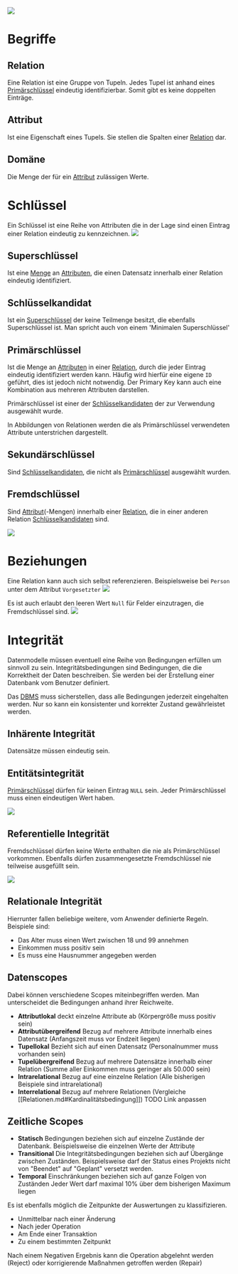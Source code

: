 ![](Relationen.png)
# Begriffe
## Relation
Eine Relation ist eine Gruppe von Tupeln. Jedes Tupel ist anhand eines [Primärschlüssel](#Primärschlüssel) eindeutig identifizierbar. Somit gibt es keine doppelten Einträge.

## Attribut
Ist eine Eigenschaft eines Tupels. Sie stellen die Spalten einer [Relation](#Relation) dar.

## Domäne
Die Menge der für ein [Attribut](#Attribut) zulässigen Werte.


# Schlüssel
Ein Schlüssel ist eine Reihe von Attributen die in der Lage sind einen Eintrag einer Relation eindeutig zu kennzeichnen.
![](Keys.png)

## Superschlüssel
Ist eine [Menge](Intervalle%20und%20Mengen.md#Mengen) an [Attributen](#Attribut), die einen Datensatz innerhalb einer Relation eindeutig identifiziert.

## Schlüsselkandidat
Ist ein [Superschlüssel](#Superschlüssel) der keine Teilmenge besitzt, die ebenfalls Superschlüssel ist. 
Man spricht auch von einem 'Minimalen Superschlüssel'

## Primärschlüssel
Ist die Menge an [Attributen](#Attribut) in einer [Relation](#Relation), durch die jeder Eintrag eindeutig identifiziert werden kann. Häufig wird hierfür eine eigene `ID` geführt, dies ist jedoch nicht notwendig. Der Primary Key kann auch eine Kombination aus mehreren Attributen darstellen.

Primärschlüssel ist einer der [Schlüsselkandidaten](#Schlüsselkandidat) der zur Verwendung ausgewählt wurde.

In Abbildungen von Relationen werden die als Primärschlüssel verwendeten Attribute unterstrichen dargestellt.

## Sekundärschlüssel
Sind [Schlüsselkandidaten](#Schlüsselkandidat), die nicht als [Primärschlüssel](#Primärschlüssel) ausgewählt wurden.

## Fremdschlüssel
Sind [Attribut](#Attribut)(-Mengen) innerhalb einer [Relation](Relationen.md#Relation), die in einer anderen Relation [Schlüsselkandidaten](#Schlüsselkandidat) sind.

![](ForeignKeys.png)

# Beziehungen
Eine Relation kann auch sich selbst referenzieren. Beispielsweise bei `Person` unter dem Attribut `Vorgesetzter` 
![](SelfReference.png)

Es ist auch erlaubt den leeren Wert `Null` für Felder einzutragen, die Fremdschlüssel sind.
![](EmptyForeignKey.png)

# Integrität
Datenmodelle müssen eventuell eine Reihe von Bedingungen erfüllen um sinnvoll zu sein.
Integritätsbedingungen sind Bedingungen, die die Korrektheit der Daten beschreiben. Sie werden bei der Erstellung einer Datenbank vom Benutzer definiert.

Das [DBMS](Grundlagen.md#DBMS) muss sicherstellen, dass alle Bedingungen jederzeit eingehalten werden. Nur so kann ein konsistenter und korrekter Zustand gewährleistet werden.

## Inhärente Integrität
Datensätze müssen eindeutig sein.

## Entitätsintegrität
[Primärschlüssel](#Primärschlüssel) dürfen für keinen Eintrag `NULL` sein. Jeder Primärschlüssel muss einen eindeutigen Wert haben.

![](EntityIntegrity.png)

## Referentielle Integrität
Fremdschlüssel dürfen keine Werte enthalten die nie als Primärschlüssel vorkommen.
Ebenfalls dürfen zusammengesetzte Fremdschlüssel nie teilweise ausgefüllt sein.

![](RelationalIntegrity.png)


## Relationale Integrität
Hierrunter fallen beliebige weitere, vom Anwender definierte Regeln.
Beispiele sind:
- Das Alter muss einen Wert zwischen 18 und 99 annehmen
- Einkommen muss positiv sein
- Es muss eine Hausnummer angegeben werden

## Datenscopes
Dabei können verschiedene Scopes miteinbegriffen werden. Man unterscheidet die Bedingungen anhand ihrer Reichweite.
- **Attributlokal** deckt einzelne Attribute ab (Körpergröße muss positiv sein)
- **Attributübergreifend** Bezug auf mehrere Attribute innerhalb eines Datensatz (Anfangszeit muss vor Endzeit liegen)
- **Tupellokal** Bezieht sich auf einen Datensatz (Personalnummer muss vorhanden sein)
- **Tupelübergreifend** Bezug auf mehrere Datensätze innerhalb einer Relation (Summe aller Einkommen muss geringer als 50.000 sein)
- **Intrarelational** Bezug auf eine einzelne Relation (Alle bisherigen Beispiele sind intrarelational)
- **Interrelational** Bezug auf mehrere Relationen (Vergleiche [[Relationen.md#Kardinalitätsbedingung]]) TODO Link anpassen


## Zeitliche Scopes

- **Statisch**
  Bedingungen beziehen sich auf einzelne Zustände der Datenbank.
  Beispielsweise die einzelnen Werte der Attribute
- **Transitional** Die Integritätsbedingungen beziehen sich auf Übergänge zwischen Zuständen.
  Beispielsweise darf der Status eines Projekts nicht von "Beendet" auf "Geplant" versetzt werden. 
- **Temporal** Einschränkungen beziehen sich auf ganze Folgen von Zuständen
  Jeder Wert darf maximal 10% über dem bisherigen Maximum liegen

Es ist ebenfalls möglich die Zeitpunkte der Auswertungen zu klassifizieren.

- Unmittelbar nach einer Änderung
- Nach jeder Operation
- Am Ende einer Transaktion
- Zu einem bestimmten Zeitpunkt

Nach einem Negativen Ergebnis kann die Operation abgelehnt werden (Reject) oder korrigierende Maßnahmen getroffen werden (Repair)
